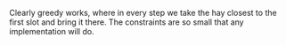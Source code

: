Clearly greedy works, where in every step we take the hay closest to the first slot and bring it there.  The constraints are so small that any implementation will do.
